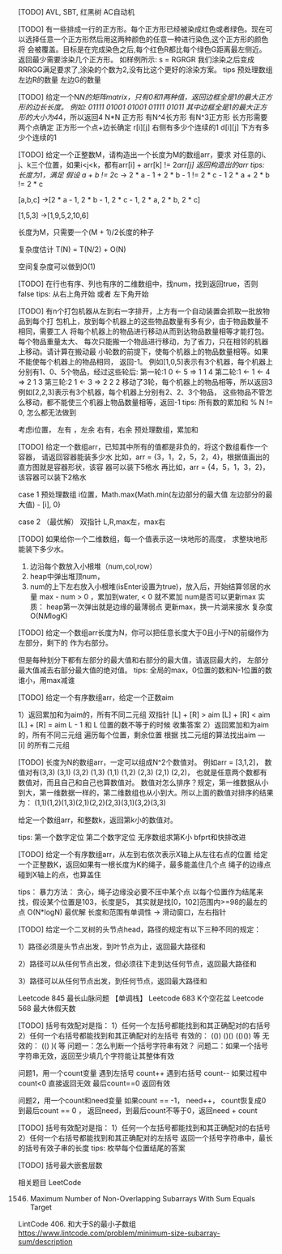 [TODO]
AVL, SBT, 红黑树
AC自动机



[TODO]
有一些排成一行的正方形。每个正方形已经被染成红色或者绿色。现在可以选择任意一个正方形然后用这两种颜色的任意一种进行染色,这个正方形的颜色将 会被覆盖。目标是在完成染色之后,每个红色R都比每个绿色G距离最左侧近。 返回最少需要涂染几个正方形。
如样例所示: s = RGRGR 我们涂染之后变成RRRGG满足要求了,涂染的个数为2,没有比这个更好的涂染方案。
tips
预处理数组
左边R的数量
左边G的数量


[TODO]
给定一个N*N的矩阵matrix，只有0和1两种值，返回边框全是1的最大正方形的边长长度。
例如:
01111
01001
01001
01111
01011 
其中边框全是1的最大正方形的大小为4*4，所以返回4
N*N 正方形 有N^4长方形 有N^3正方形
长方形需要两个点确定
正方形一个点+边长确定
r[i][j] 右侧有多少个连续的1
d[i][j] 下方有多少个连续的1


[TODO]
给定一个正整数M，请构造出一个长度为M的数组arr，要求
对任意的i、j、k三个位置，如果i<j<k，都有arr[i] + arr[k] != 2*arr[j]
返回构造出的arr
tips:
长度为1，满足
假设 a + b != 2*c
-> 2 * a - 1 + 2 * b - 1 != 2 * c - 1
2 * a + 2 * b != 2 * c

[a,b,c]
->[2 * a - 1, 2 * b - 1, 2 * c - 1, 2 * a, 2 * b, 2 * c]

[1,5,3]
->[1,9,5,2,10,6]

长度为M，只需要一个(M + 1)/2长度的种子

复杂度估计
T(N) = T(N/2) + O(N)

空间复杂度可以做到O(1)


[TODO]
在行也有序、列也有序的二维数组中，找num，找到返回true，否则false
tips: 从右上角开始 或者 左下角开始


[TODO]
有n个打包机器从左到右一字排开，上方有一个自动装置会抓取一批放物品到每个打 包机上，放到每个机器上的这些物品数量有多有少，由于物品数量不相同，需要工人 将每个机器上的物品进行移动从而到达物品数量相等才能打包。每个物品重量太大、 每次只能搬一个物品进行移动，为了省力，只在相邻的机器上移动。请计算在搬动最 小轮数的前提下，使每个机器上的物品数量相等。如果不能使每个机器上的物品相同， 返回-1。 例如[1,0,5]表示有3个机器，每个机器上分别有1、0、5个物品，经过这些轮后: 
第一轮:1    0 <- 5 => 1 1 4
第二轮:1 <- 1 <- 4 => 2 1 3
第三轮:2    1 <- 3 => 2 2 2 
移动了3轮，每个机器上的物品相等，所以返回3
例如[2,2,3]表示有3个机器，每个机器上分别有2、2、3个物品， 这些物品不管怎么移动，都不能使三个机器上物品数量相等，返回-1
tips: 所有数的累加和 % N != 0, 怎么都无法做到

考虑i位置，
左有 ，左余
右有，右余
预处理数组，累加和

[TODO]
给定一个数组arr，已知其中所有的值都是非负的，将这个数组看作一个容器， 请返回容器能装多少水
比如，arr = {3，1，2，5，2，4}，根据值画出的直方图就是容器形状，该容 器可以装下5格水
再比如，arr = {4，5，1，3，2}，该容器可以装下2格水

case 1
预处理数组
i位置，Math.max{Math.min(左边部分的最大值 左边部分的最大值) - [i], 0}

case 2 （最优解）
双指针
L,R,max左，max右

[TODO]
如果给你一个二维数组，每一个值表示这一块地形的高度，
求整块地形能装下多少水。

1. 边沿每个数放入小根堆（num,col,row）
2. heap中弹出堆顶num，
3.  num的上下左右放入小根堆(isEnter设置为true)，放入后，开始结算邻居的水量
   max - num > 0 ，累加到water, < 0 就不累加
    num是否可以更新max
实质：
heap第一次弹出就是边缘的最薄弱点
更新max，换一片湖来接水
复杂度
O(N*M*logK)

[TODO]
给定一个数组arr长度为N，你可以把任意长度大于0且小于N的前缀作为左部分，剩下的 作为右部分。

但是每种划分下都有左部分的最大值和右部分的最大值，请返回最大的， 左部分最大值减去右部分最大值的绝对值。
tips: 全局的max，0位置的数和N-1位置的数谁小，用max减谁




[TODO]
给定一个有序数组arr，给定一个正数aim

1）返回累加和为aim的，所有不同二元组
双指针
[L] + [R] > aim
[L] + [R] < aim
[L] + [R] = aim
   L - 1 和 L 位置的数不等于的时候 收集答案
2）返回累加和为aim的，所有不同三元组
遍历每个位置，剩余位置 根据 找二元组的算法找出aim — [i] 的所有二元组


[TODO]
长度为N的数组arr，一定可以组成N^2个数值对。
例如arr = [3,1,2]，
数值对有(3,3) (3,1) (3,2) (1,3) (1,1) (1,2) (2,3) (2,1) (2,2)，
也就是任意两个数都有数值对，而且自己和自己也算数值对。
数值对怎么排序？规定，第一维数据从小到大，第一维数据一样的，第二维数组也从小到大。所以上面的数值对排序的结果为：
(1,1)(1,2)(1,3)(2,1)(2,2)(2,3)(3,1)(3,2)(3,3)

给定一个数组arr，和整数k，返回第k小的数值对。

tips:
第一个数字定位
第二个数字定位
无序数组求第K小 bfprt和快排改进


[TODO]
给定一个有序数组arr，从左到右依次表示X轴上从左往右点的位置
给定一个正整数K，返回如果有一根长度为K的绳子，最多能盖住几个点
绳子的边缘点碰到X轴上的点，也算盖住

tips：
暴力方法：
贪心，绳子边缘没必要不压中某个点
以每个位置作为结尾来找，假设某个位置是103，长度是5，
其实就是找[0，102]范围内>=98的最左的点
O(N*logN)
最优解
长度和范围有单调性 -> 滑动窗口，左右指针


[TODO]
给定一个二叉树的头节点head，路径的规定有以下三种不同的规定：

1）路径必须是头节点出发，到叶节点为止，返回最大路径和 

2）路径可以从任何节点出发，但必须往下走到达任何节点，返回最大路径和

3）路径可以从任何节点出发，到任何节点，返回最大路径和

Leetcode 845 最长山脉问题 【单调栈】
Leetcode 683 K个空花盆
Leetcode 568 最大休假天数


[TODO]
括号有效配对是指：
1）任何一个左括号都能找到和其正确配对的右括号
2）任何一个右括号都能找到和其正确配对的左括号
有效的：    (())  ()()   (()())  等
无效的：     (()   )(     等
问题一：怎么判断一个括号字符串有效？
问题二：如果一个括号字符串无效，返回至少填几个字符能让其整体有效

问题1，用一个count变量
遇到左括号 count++
遇到右括号 count--
如果过程中count<0 直接返回无效
最后count==0 返回有效

问题2，用一个count和need变量
如果count == -1， need++， count恢复成0
到最后count == 0 ， 返回need，到最后count不等于0，返回need + count


[TODO]
括号有效配对是指：
1）任何一个左括号都能找到和其正确配对的右括号
2）任何一个右括号都能找到和其正确配对的左括号
返回一个括号字符串中，最长的括号有效子串的长度
tips:
枚举每个位置结尾的答案

[TODO]
括号最大嵌套层数


相关题目
LeetCode

1546. Maximum Number of Non-Overlapping Subarrays With Sum Equals Target

LintCode
406. 和大于S的最小子数组
https://www.lintcode.com/problem/minimum-size-subarray-sum/description